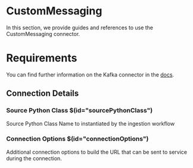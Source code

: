 # CustomMessaging

In this section, we provide guides and references to use the CustomMessaging connector.

# Requirements
<!-- to be updated -->
You can find further information on the Kafka connector in the [docs](https://docs.open-metadata.org/connectors/messaging/custommessaging).

## Connection Details

### Source Python Class $(id="sourcePythonClass")

Source Python Class Name to instantiated by the ingestion workflow
<!-- sourcePythonClass to be updated -->

### Connection Options $(id="connectionOptions")

Additional connection options to build the URL that can be sent to service during the connection.
<!-- connectionOptions to be updated -->

